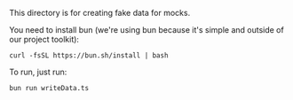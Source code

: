 This directory is for creating fake data for mocks.

You need to install bun (we're using bun because it's simple and outside of our project toolkit):
```
curl -fsSL https://bun.sh/install | bash
```

To run, just run:
```
bun run writeData.ts
```
